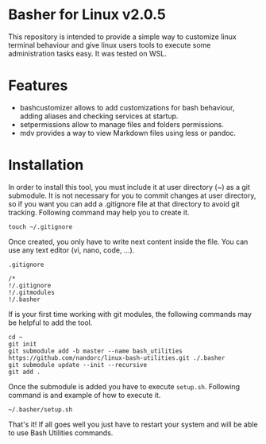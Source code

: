 # Basher for Linux v2.0.5

This repository is intended to provide a simple way to customize linux terminal behaviour and give linux users tools to execute some administration tasks easy. It was tested on WSL.

# Features

- bashcustomizer allows to add customizations for bash behaviour, adding aliases and checking services at startup.
- setpermissions allow to manage files and folders permissions.
- mdv provides a way to view Markdown files using less or pandoc.

# Installation

In order to install this tool, you must include it at user directory (~) as a git submodule. It is not necessary for you to commit changes at user directory, so if you want you can add a .gitignore file at that directory to avoid git tracking. Following command may help you to create it.

```
touch ~/.gitignore
```

Once created, you only have to write next content inside the file. You can use any text editor (vi, nano, code, ...).

`.gitignore`

```
/*
!/.gitignore
!/.gitmodules
!/.basher
```

If is your first time working with git modules, the following commands may be helpful to add the tool.

```
cd ~
git init
git submodule add -b master --name bash_utilities https://github.com/nandorc/linux-bash-utilities.git ./.basher
git submodule update --init --recursive
git add .
```

Once the submodule is added you have to execute `setup.sh`. Following command is and example of how to execute it.

```
~/.basher/setup.sh
```

That's it! If all goes well you just have to restart your system and will be able to use Bash Utilities commands.
